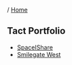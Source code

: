 / [Home](index.md)

## Tact Portfolio
  * [SpaceIShare](portfolio-spaceishare.md)
  * [Smilegate West](portfolio-smilegate-west.md)

